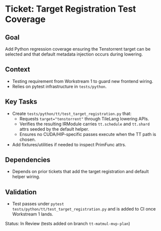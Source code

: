 # Ticket: Target Registration Test Coverage

## Goal
Add Python regression coverage ensuring the Tenstorrent target can be selected and that default metadata injection occurs during lowering.

## Context
- Testing requirement from Workstream 1 to guard new frontend wiring.
- Relies on pytest infrastructure in `tests/python`.

## Key Tasks
- Create `tests/python/tt/test_target_registration.py` that:
  - Requests `target="tenstorrent"` through TileLang lowering APIs.
  - Verifies the resulting IRModule carries `tt.schedule` and `tt.shard` attrs seeded by the default helper.
  - Ensures no CUDA/HIP-specific passes execute when the TT path is chosen.
- Add fixtures/utilities if needed to inspect PrimFunc attrs.

## Dependencies
- Depends on prior tickets that add the target registration and default helper wiring.

## Validation
- Test passes under `pytest tests/python/tt/test_target_registration.py` and is added to CI once Workstream 1 lands.

Status: In Review (tests added on branch `tt-matmul-mvp-plan`)
